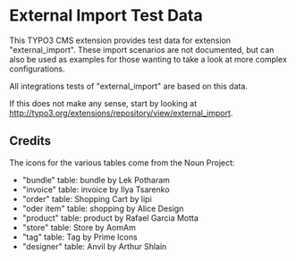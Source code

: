 # External Import Test Data

This TYPO3 CMS extension provides test data for extension "external_import".
These import scenarios are not documented, but can also be used as examples
for those wanting to take a look at more complex configurations.

All integrations tests of "external_import" are based on this data.

If this does not make any sense, start by looking at
http://typo3.org/extensions/repository/view/external_import.

## Credits

The icons for the various tables come from the Noun Project:

* "bundle" table: bundle by Lek Potharam
* "invoice" table: invoice by Ilya Tsarenko
* "order" table: Shopping Cart by lipi
* "oder item" table: shopping by Alice Design
* "product" table: product by Rafael Garcia Motta
* "store" table: Store by AomAm
* "tag" table: Tag by Prime Icons
* "designer" table: Anvil by Arthur Shlain
